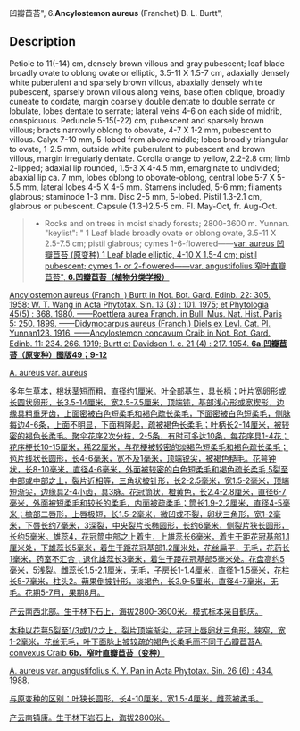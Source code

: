 凹瓣苣苔",
6.**Ancylostemon aureus** (Franchet) B. L. Burtt",

## Description
Petiole to 11(-14) cm, densely brown villous and gray pubescent; leaf blade broadly ovate to oblong ovate or elliptic, 3.5-11 X 1.5-7 cm, adaxially densely white puberulent and sparsely brown villous, abaxially densely white pubescent, sparsely brown villous along veins, base often oblique, broadly cuneate to cordate, margin coarsely double dentate to double serrate or lobulate, lobes dentate to serrate; lateral veins 4-6 on each side of midrib, conspicuous. Peduncle 5-15(-22) cm, pubescent and sparsely brown villous; bracts narrowly oblong to obovate, 4-7 X 1-2 mm, pubescent to villous. Calyx 7-10 mm, 5-lobed from above middle; lobes broadly triangular to ovate, 1-2.5 mm, outside white puberulent to pubescent and brown villous, margin irregularly dentate. Corolla orange to yellow, 2.2-2.8 cm; limb 2-lipped; adaxial lip rounded, 1.5-3 X 4-4.5 mm, emarginate to undivided; abaxial lip ca. 7 mm, lobes oblong to obovate-oblong, central lobe 5-7 X 5-5.5 mm, lateral lobes 4-5 X 4-5 mm. Stamens included, 5-6 mm; filaments glabrous; staminode 1-3 mm. Disc 2-5 mm, 5-lobed. Pistil 1.3-2.1 cm, glabrous or pubescent. Capsule (1.3-)2.5-5 cm. Fl. May-Oct, fr. Aug-Oct.

> * Rocks and on trees in moist shady forests; 2800-3600 m. Yunnan.
  "keylist": "
1 Leaf blade broadly ovate or oblong ovate, 3.5-11 X 2.5-7.5 cm; pistil glabrous; cymes 1-6-flowered——<a href='/info/Ancylostemon aureus var. aureus?t=foc'>var. aureus 凹瓣苣苔 (原变种)
1 Leaf blade elliptic, 4-10 X 1.5-4 cm; pistil pubescent; cymes 1- or 2-flowered——<a href='/info/Ancylostemon aureus var. angustifolius?t=foc'>var. angustifolius 窄叶直瓣苣苔",
**6.凹瓣苣苔（植物分类学报）**

Ancylostemon aureus (Franch. ) Burtt in Not. Bot. Gard. Edinb. 22: 305. 1958; W. T. Wang in Acta Phytotax. Sin. 13 (3) : 101. 1975; et Phytologia 45(5) : 368. 1980. ——Roettlera aurea Franch. in Bull. Mus. Nat. Hist. Paris 5: 250. 1899. ——Didymocarpus aureus (Franch.) Diels ex Levl. Cat. Pl. Yunnan123. 1916. ——Ancylostemon concavum Craib in Not. Bot. Gard. Edinb. 11: 234. 266. 1919; Burtt et Davidson 1. c. 21 (4) : 217. 1954.
**6a.凹瓣苣苔（原变种）图版49；9-12**

A. aureus var. aureus

多年生草本，根状茎短而粗，直径约1厘米。叶全部基生，具长柄；叶片宽卵形或长圆状卵形，长3.5-14厘米，宽2.5-7.5厘米，顶端钝，基部浅心形或宽楔形，边缘具粗重牙齿，上面密被白色短柔毛和褐色疏长柔毛，下面密被白色短柔毛，侧脉每边4-6条，上面不明显，下面稍隆起，疏被褐色长柔毛；叶柄长2-14厘米，被较密的褐色长柔毛。聚伞花序2次分枝，2-5条，有时可多达10条，每花序具1-4花；花序梗长10-15厘米，稀22厘米，与花梗被较密的淡褐色短柔毛和褐色疏长柔毛；苞片线状长圆形，长4-6毫米，宽不及1毫米，顶端锐尖，被褐色糙毛。花萼钟状，长8-10毫米，直径4-6毫米，外面被较密的白色短柔毛和褐色疏长柔毛,5裂至中部或中部之上，裂片近相等，三角状披针形，长2-2.5毫米，宽1.5-2毫米，顶端短渐尖，边缘具2-4小齿，具3脉。花冠筒状，橙黄色，长2.4-2.8厘米，直径6-7毫米，外面被短柔毛和较长的柔毛，内面被疏柔毛；筒长1.9-2.2厘米，直径4-5毫米；檐部二唇形，上唇极短，长1.5-2毫米，微凹或不裂，卵状三角形，宽1-2毫米，下唇长约7毫米，3深裂，中央裂片长椭圆形，长约6毫米，侧裂片狭长圆形，长约5毫米。雄蕊4，花冠筒中部之上着生，上雄蕊长6毫米，着生于距花冠基部1.1厘米处，下雄蕊长5毫米，着生于距花冠基部1.2厘米处，花丝扁平，无毛，花药长1毫米，药室不汇合；退化雄蕊长3毫米，着生于距花冠基部5毫米处。花盘高约5毫米，5浅裂。雌蕊长1.5-2.1厘米，无毛，子房长1-1.4厘米，直径1-1.5毫米，花柱长5-7毫米，柱头2。蒴果倒披针形，淡褐色，长3.9-5厘米，直径4-7毫米，无毛。花期5-7月，果期8月。

产云南西北部。生于林下石上，海拔2800-3600米。模式标本采自鹤庆。

本种以花萼5裂至1/3或1/2之上，裂片顶端渐尖，花冠上唇卵状三角形，狭窄，宽1-2毫米，花丝无毛，叶下面脉上被较疏的褐色长柔毛而不同于凸瓣苣苔A. convexus Craib
**6b．窄叶直瓣苣苔（变种）**

A. aureus var. angustifolius K. Y. Pan in Acta Phytotax. Sin. 26 (6) : 434. 1988.

与原变种的区别：叶狭长圆形，长4-10厘米，宽1.5-4厘米，雌蕊被柔毛。

产云南镇康。生于林下岩石上，海拔2800米。
